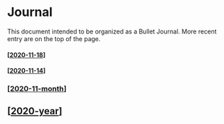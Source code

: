 # Journal

This document intended to be organized as a Bullet Journal. More recent entry are on the top of the page.

#### [[2020-11-18]]

#### [[2020-11-14]]

### [[2020-11-month]]

## [[2020-year]]

[//begin]: # "Autogenerated link references for markdown compatibility"
[2020-11-18]: 2020-11-18 "2020-11-18"
[2020-11-14]: 2020-11-14 "2020-11-14"
[2020-11-month]: 2020-11-month "2020-11"
[2020-year]: 2020-year "2020"
[//end]: # "Autogenerated link references"
